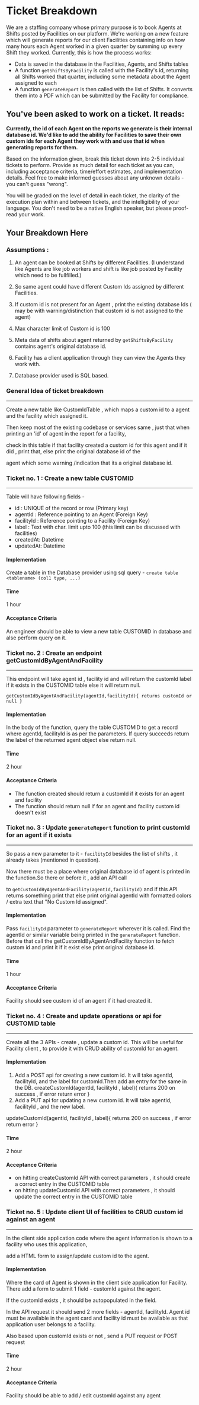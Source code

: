 # Ticket Breakdown
We are a staffing company whose primary purpose is to book Agents at Shifts posted by Facilities on our platform. We're working on a new feature which will generate reports for our client Facilities containing info on how many hours each Agent worked in a given quarter by summing up every Shift they worked. Currently, this is how the process works:

- Data is saved in the database in the Facilities, Agents, and Shifts tables
- A function `getShiftsByFacility` is called with the Facility's id, returning all Shifts worked that quarter, including some metadata about the Agent assigned to each
- A function `generateReport` is then called with the list of Shifts. It converts them into a PDF which can be submitted by the Facility for compliance.

## You've been asked to work on a ticket. It reads:

**Currently, the id of each Agent on the reports we generate is their internal database id. We'd like to add the ability for Facilities to save their own custom ids for each Agent they work with and use that id when generating reports for them.**


Based on the information given, break this ticket down into 2-5 individual tickets to perform. Provide as much detail for each ticket as you can, including acceptance criteria, time/effort estimates, and implementation details. Feel free to make informed guesses about any unknown details - you can't guess "wrong".


You will be graded on the level of detail in each ticket, the clarity of the execution plan within and between tickets, and the intelligibility of your language. You don't need to be a native English speaker, but please proof-read your work.

## Your Breakdown Here

### Assumptions :

1. An agent can be booked at Shifts by different Facilities.   (I understand like Agents are like job workers and shift  is like job posted by Facility which need to be fullfilled.)

2. So same agent could have different Custom Ids assigned by different Facilities.

3. If custom id is not present for an Agent , print the existing database Ids ( may be with warning/distinction that custom id is not assigned to the agent)

4. Max character limit of Custom id is 100

5. Meta data of shifts about agent returned by `getShiftsByFacility` contains agent's original database id.

6. Facility has a client application through they can view the Agents they work with.

7. Database provider used is SQL based.

### General Idea of ticket breakdown
<hr />

Create a new table like CustomIdTable , which maps a custom id to a agent and the facility which assigned it.

Then keep most of the existing codebase or services same , just that when printing an 'id' of agent in the report for a facility,

check in this table if that facility created a custom id for this agent and if it did , print that, else print the original database id of the

agent which some warning /indication that its a original database id.


### Ticket no. 1 : Create a new table CUSTOMID 
<hr />

Table will have following fields -

- id : UNIQUE of the record or row (Primary key)
- agentId : Reference pointing to an Agent (Foreign Key)
- facilityId : Reference pointing to a Facility (Foreign Key)
- label : Text with char. limit upto 100 (this limit can be discussed with facilities)
- createdAt: Datetime
- updatedAt: Datetime

#### Implementation

Create a table in the Database provider using sql query - `create table <tablename> (col1 type, ...)`

#### Time

1 hour

#### Acceptance Criteria

An engineer should be able to view a new table CUSTOMID in database and alse perform
query on it.



### Ticket no. 2 : Create an endpoint getCustomIdByAgentAndFacility
<hr />

This endpoint will take agent id , facility id and will return the customId label if it exists in the CUSTOMID table else it will return null.

`getCustomIdByAgentAndFacility(agentId,facilityId){
    returns customId or null
}`

#### Implementation

In the body of the function, query the table CUSTOMID to get a record where agentId, facilityId is as per the parameters.
If query succeeds return the label of the returned agent object else return null.

#### Time

2 hour

#### Acceptance Criteria

- The function created should return a customId if it exists for an agent and facility
- The function should return null if for an agent and facility custom id doesn't exist

### Ticket no. 3 : Update `generateReport` function to print customId for an agent if it exists
<hr />

So pass a new parameter to it - `facilityId` besides the list of shifts , it already takes (mentioned in question).

Now there must be a place where original database id of agent is printed in the function.So there or before it , add an API call

to `getCustomIdByAgentAndFacility(agentId,facilityId)` and if this API returns something print that else print original agentId with formatted colors / extra text  that "No Custom Id assigned".

#### Implementation

Pass `facilityId` parameter to `generateReport` wherever it is called.
Find the agentId or similar variable being printed in the `generateReport` function.
Before that call the getCustomIdByAgentAndFacility function to fetch custom id and print it if it exist else print original database id.

#### Time

1 hour

#### Acceptance Criteria

Facility should see custom id of an agent if it had created it.

### Ticket no. 4 : Create and update operations or api for CUSTOMID table
<hr />

Create all the 3 APIs - create , update a custom id.
This will be useful for Facility client , to provide it with CRUD ability of customId for an agent.

#### Implementation

1. Add a POST api for creating a new custom id.
It will take agentId, facilityId, and the label for customId.Then add an entry for the same in the DB.
createCustomId(agentId, facilityId , label){
    returns 200 on success , if error return error
}
2. Add a PUT api for updating a new custom id.
It will take agentId, facilityId , and the new label.

updateCustomId(agentId, facilityId , label){
    returns 200 on success , if error return error
}


#### Time

2 hour

#### Acceptance Criteria

- on hitting createCustomId API with correct parameters , it should create a correct entry in the CUSTOMID table
- on hitting updateCustomId API with correct parameters , it should update the correct entry in the CUSTOMID table


### Ticket no. 5 : Update client UI of facilities to CRUD custom id against an agent
<hr />

In the client side application code where the agent information is shown to a facility who uses this application,

add a HTML form to assign/update custom id to the agent.

#### Implementation

Where the card of Agent is shown in the client side application for Facility. There add a form
to submit 1 field - customId against the agent.

If the customId exists , it should be autopopulated in the field.

In the API request it should send 2 more fields - agentId, facilityId.
Agent id must be available in the agent card and facility id must be available as that application user belongs to a facility.

Also based upon customId exists or not , send  a PUT request or POST request

#### Time

2 hour

#### Acceptance Criteria

Facility should be able to add / edit customId against any agent







